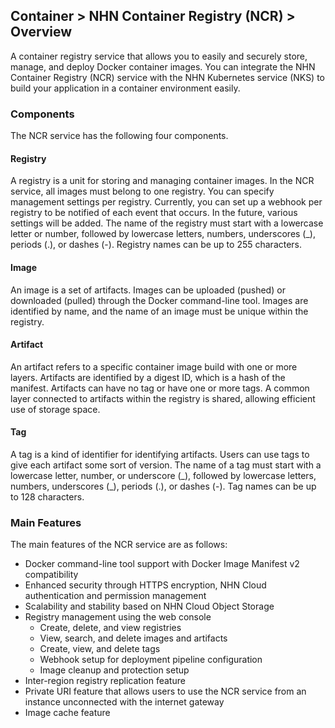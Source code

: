 ## Container > NHN Container Registry (NCR) > Overview

A container registry service that allows you to easily and securely store, manage, and deploy Docker container images. You can integrate the NHN Container Registry (NCR) service with the NHN Kubernetes service (NKS) to build your application in a container environment easily.



### Components

The NCR service has the following four components.

#### Registry

A registry is a unit for storing and managing container images. In the NCR service, all images must belong to one registry. You can specify management settings per registry. Currently, you can set up a webhook per registry to be notified of each event that occurs. In the future, various settings will be added. The name of the registry must start with a lowercase letter or number, followed by lowercase letters, numbers, underscores (\_), periods (.), or dashes (-). Registry names can be up to 255 characters.

#### Image

An image is a set of artifacts. Images can be uploaded (pushed) or downloaded (pulled) through the Docker command-line tool. Images are identified by name, and the name of an image must be unique within the registry.

#### Artifact

An artifact refers to a specific container image build with one or more layers. Artifacts are identified by a digest ID, which is a hash of the manifest. Artifacts can have no tag or have one or more tags. A common layer connected to artifacts within the registry is shared, allowing efficient use of storage space.

#### Tag

A tag is a kind of identifier for identifying artifacts. Users can use tags to give each artifact some sort of version. The name of a tag must start with a lowercase letter, number, or underscore (\_), followed by lowercase letters, numbers, underscores (\_), periods (.), or dashes (-). Tag names can be up to 128 characters.



### Main Features

The main features of the NCR service are as follows:

* Docker command-line tool support with Docker Image Manifest v2 compatibility
* Enhanced security through HTTPS encryption, NHN Cloud authentication and permission management
* Scalability and stability based on NHN Cloud Object Storage
* Registry management using the web console
    * Create, delete, and view registries
    * View, search, and delete images and artifacts
    * Create, view, and delete tags
    * Webhook setup for deployment pipeline configuration
    * Image cleanup and protection setup
* Inter-region registry replication feature
* Private URI feature that allows users to use the NCR service from an instance unconnected with the internet gateway
* Image cache feature